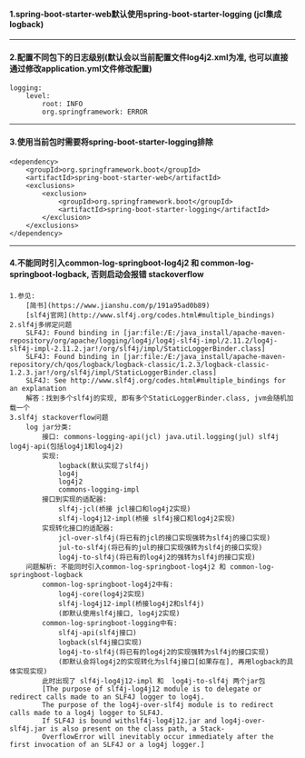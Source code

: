 #### 1.spring-boot-starter-web默认使用spring-boot-starter-logging (jcl集成logback)
******

#### 2.配置不同包下的日志级别(默认会以当前配置文件log4j2.xml为准, 也可以直接通过修改application.yml文件修改配置)
    
    logging:
        level:
            root: INFO
            org.springframework: ERROR
******
      
#### 3.使用当前包时需要将spring-boot-starter-logging排除

    <dependency>
        <groupId>org.springframework.boot</groupId>
        <artifactId>spring-boot-starter-web</artifactId>
        <exclusions>
            <exclusion>
                <groupId>org.springframework.boot</groupId>
                <artifactId>spring-boot-starter-logging</artifactId>
            </exclusion>
        </exclusions>
    </dependency>
******

#### 4.不能同时引入common-log-springboot-log4j2 和 common-log-springboot-logback, 否则启动会报错 stackoverflow
    1.参见: 
        [简书](https://www.jianshu.com/p/191a95ad0b89)
        [slf4j官网](http://www.slf4j.org/codes.html#multiple_bindings)
    2.slf4j多绑定问题
        SLF4J: Found binding in [jar:file:/E:/java_install/apache-maven-repository/org/apache/logging/log4j/log4j-slf4j-impl/2.11.2/log4j-slf4j-impl-2.11.2.jar!/org/slf4j/impl/StaticLoggerBinder.class]
        SLF4J: Found binding in [jar:file:/E:/java_install/apache-maven-repository/ch/qos/logback/logback-classic/1.2.3/logback-classic-1.2.3.jar!/org/slf4j/impl/StaticLoggerBinder.class]
        SLF4J: See http://www.slf4j.org/codes.html#multiple_bindings for an explanation
        解答：找到多个slf4j的实现, 即有多个StaticLoggerBinder.class, jvm会随机加载一个
    3.slf4j stackoverflow问题
        log jar分类:
            接口: commons-logging-api(jcl) java.util.logging(jul) slf4j log4j-api(包括log4j1和log4j2)
            实现: 
                logback(默认实现了slf4j)
                log4j
                log4j2
                commons-logging-impl
            接口到实现的适配器:
                slf4j-jcl(桥接 jcl接口和log4j2实现)
                slf4j-log4j12-impl(桥接 slf4j接口和log4j2实现)
            实现转化接口的适配器:
                jcl-over-slf4j(将已有的jcl的接口实现强转为slf4j的接口实现)
                jul-to-slf4j(将已有的jul的接口实现强转为slf4j的接口实现)
                log4j-to-slf4j(将已有的log4j2的强转为slf4j的接口实现) 
        问题解析: 不能同时引入common-log-springboot-log4j2 和 common-log-springboot-logback
            common-log-springboot-log4j2中有:
                log4j-core(log4j2实现)
                slf4j-log4j12-impl(桥接log4j2和slf4j)
                (即默认使用slf4j接口, log4j2实现)
            common-log-springboot-logging中有:
                slf4j-api(slf4j接口)
                logback(slf4j接口实现)
                log4j-to-slf4j(将已有的log4j2的实现强转为slf4j的接口实现)
                (即默认会将log4j2的实现转化为slf4j接口[如果存在], 再用logback的具体实现实现)
            此时出现了 slf4j-log4j12-impl 和  log4j-to-slf4j 两个jar包
            [The purpose of slf4j-log4j12 module is to delegate or redirect calls made to an SLF4J logger to log4j. 
            The purpose of the log4j-over-slf4j module is to redirect calls made to a log4j logger to SLF4J. 
            If SLF4J is bound withslf4j-log4j12.jar and log4j-over-slf4j.jar is also present on the class path, a Stack-
            OverflowError will inevitably occur immediately after the first invocation of an SLF4J or a log4j logger.]
         
                       